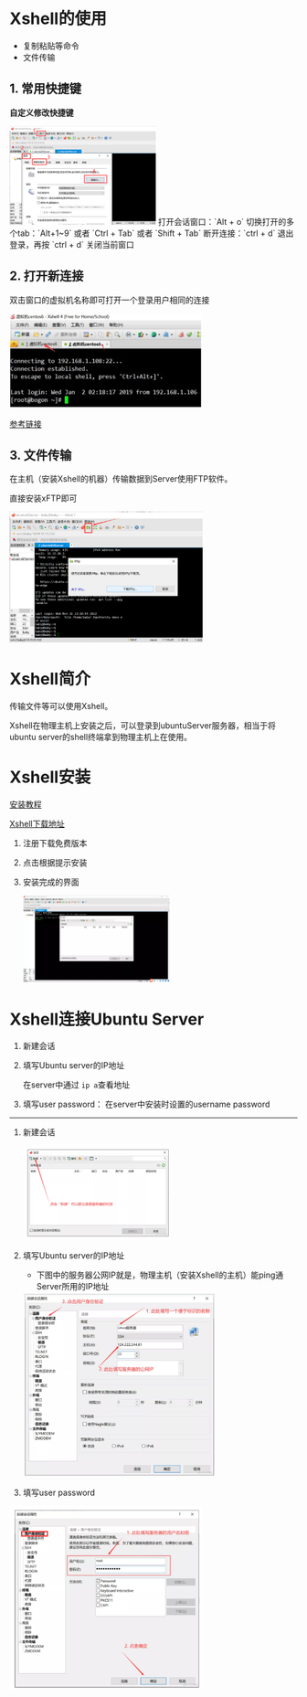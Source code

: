 



# Xshell的使用

- 复制粘贴等命令
- 文件传输

## 1. 常用快捷键

**自定义修改快捷键**

<img src="pic/xshell%E5%AE%89%E8%A3%85.assets/image-20221117121645887.png" alt="image-20221117121645887" style="zoom: 25%;" />
打开会话窗口：`Alt + o`
切换打开的多个tab：`Alt+1~9` 或者 `Ctrl + Tab` 或者 `Shift + Tab`
断开连接：`ctrl + d` 退出登录，再按 `ctrl + d` 关闭当前窗口

## 2. 打开新连接

双击窗口的虚拟机名称即可打开一个登录用户相同的连接

<img src="pic/xshell%E5%AE%89%E8%A3%85.assets/image-20221117115944014.png" alt="image-20221117115944014" style="zoom:33%;" />



[参考链接](https://www.jianshu.com/p/4716cc35750f)

## 3. 文件传输

在主机（安装Xshell的机器）传输数据到Server使用FTP软件。

直接安装xFTP即可

<img src="pic/xshell%E5%AE%89%E8%A3%85.assets/image-20221117120110263.png" alt="image-20221117120110263" style="zoom:33%;" />





# Xshell简介

传输文件等可以使用Xshell。

Xshell在物理主机上安装之后，可以登录到ubuntuServer服务器，相当于将ubuntu server的shell终端拿到物理主机上在使用。



# Xshell安装

[安装教程](https://blog.51cto.com/u_15571262/5175767)

[Xshell下载地址](https://www.netsarang.com/en/xshell/)

1. 注册下载免费版本

2. 点击根据提示安装

3. 安装完成的界面

    <img src="pic/xshell%E5%AE%89%E8%A3%85.assets/image-20221117114716962.png" alt="image-20221117114716962" style="zoom:25%;" />



# Xshell连接Ubuntu Server

1. 新建会话

2. 填写Ubuntu server的IP地址

    在server中通过 `ip a`查看地址

3. 填写user password： 在server中安装时设置的username password

---

1. 新建会话

    <img src="pic/xshell%E5%AE%89%E8%A3%85.assets/image-20221117115046276.png" alt="image-20221117115046276" style="zoom:25%;" />

2. 填写Ubuntu server的IP地址

    - 下图中的服务器公网IP就是，物理主机（安装Xshell的主机）能ping通Server所用的IP地址

    <img src="pic/xshell%E5%AE%89%E8%A3%85.assets/image-20221117115104051.png" alt="image-20221117115104051" style="zoom: 33%;" />

3. 填写user password

<img src="pic/xshell%E5%AE%89%E8%A3%85.assets/image-20221117115225997.png" alt="image-20221117115225997" style="zoom: 33%;" />